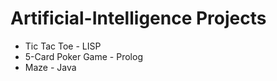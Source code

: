 # Artificial-Intelligence Projects

* Tic Tac Toe - LISP
* 5-Card Poker Game - Prolog 
* Maze - Java
